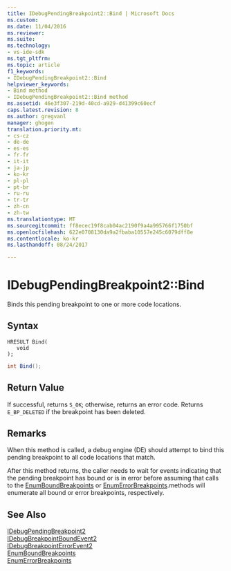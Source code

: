 ```yaml
---
title: IDebugPendingBreakpoint2::Bind | Microsoft Docs
ms.custom: 
ms.date: 11/04/2016
ms.reviewer: 
ms.suite: 
ms.technology:
- vs-ide-sdk
ms.tgt_pltfrm: 
ms.topic: article
f1_keywords:
- IDebugPendingBreakpoint2::Bind
helpviewer_keywords:
- Bind method
- IDebugPendingBreakpoint2::Bind method
ms.assetid: 46e3f307-219d-40cd-a929-d41399c60ecf
caps.latest.revision: 8
ms.author: gregvanl
manager: ghogen
translation.priority.mt:
- cs-cz
- de-de
- es-es
- fr-fr
- it-it
- ja-jp
- ko-kr
- pl-pl
- pt-br
- ru-ru
- tr-tr
- zh-cn
- zh-tw
ms.translationtype: MT
ms.sourcegitcommit: ff8ecec19f8cab04ac2190f9a4a995766f1750bf
ms.openlocfilehash: 622e0708130da9a2fbaba10557e245c6079dff8e
ms.contentlocale: ko-kr
ms.lasthandoff: 08/24/2017

---
```

# <a name="idebugpendingbreakpoint2bind"></a>IDebugPendingBreakpoint2::Bind
Binds this pending breakpoint to one or more code locations.  
  
## <a name="syntax"></a>Syntax  
  
```cpp#  
HRESULT Bind(   
   void   
);  
```  
  
```cs  
int Bind();  
```  
  
## <a name="return-value"></a>Return Value  
 If successful, returns `S_OK`; otherwise, returns an error code. Returns `E_BP_DELETED` if the breakpoint has been deleted.  
  
## <a name="remarks"></a>Remarks  
 When this method is called, a debug engine (DE) should attempt to bind this pending breakpoint to all code locations that match.  
  
 After this method returns, the caller needs to wait for events indicating that the pending breakpoint has bound or is in error before assuming that calls to the [EnumBoundBreakpoints](../../../extensibility/debugger/reference/idebugpendingbreakpoint2-enumboundbreakpoints.md) or [EnumErrorBreakpoints](../../../extensibility/debugger/reference/idebugpendingbreakpoint2-enumerrorbreakpoints.md).methods will enumerate all bound or error breakpoints, respectively.  
  
## <a name="see-also"></a>See Also  
 [IDebugPendingBreakpoint2](../../../extensibility/debugger/reference/idebugpendingbreakpoint2.md)   
 [IDebugBreakpointBoundEvent2](../../../extensibility/debugger/reference/idebugbreakpointboundevent2.md)   
 [IDebugBreakpointErrorEvent2](../../../extensibility/debugger/reference/idebugbreakpointerrorevent2.md)   
 [EnumBoundBreakpoints](../../../extensibility/debugger/reference/idebugpendingbreakpoint2-enumboundbreakpoints.md)   
 [EnumErrorBreakpoints](../../../extensibility/debugger/reference/idebugpendingbreakpoint2-enumerrorbreakpoints.md)
